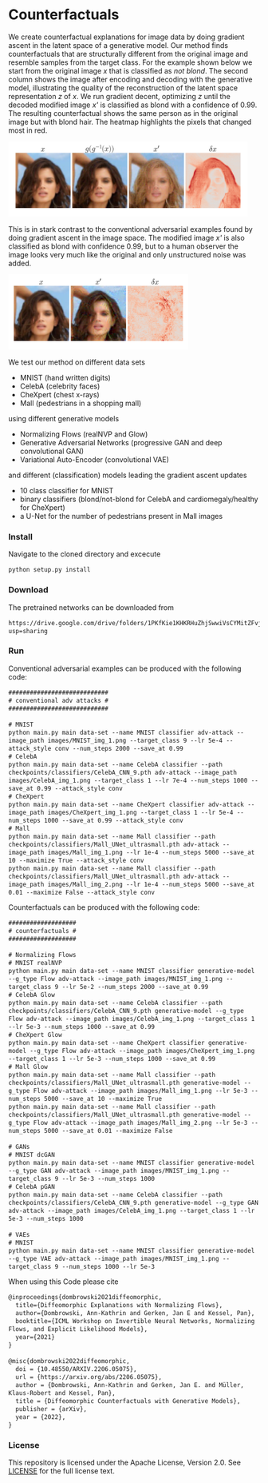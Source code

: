 # Counterfactuals

We create counterfactual explanations for image data by doing gradient ascent in the latent space of a generative model.
Our method finds counterfactuals that are structurally different from the original image and resemble samples from the target class.
For the example shown below we start from the original image *x* that is classified as *not blond*. The second column shows the image after encoding and decoding with the generative model, illustrating the quality of the reconstruction of the latent space representation *z* of *x*. We run gradient decent, optimizing *z* until the decoded modified image *x'* is classified as blond with a confidence of 0.99.
The resulting counterfactual shows the same person as in the original image but with blond hair. The heatmap highlights the pixels that changed most in red.

<img src="results/overview_CelebA_img_1_z_Glow_save_at_0.99.png" height="150">

This is in stark contrast to the conventional adversarial examples found by doing gradient ascent in the image space. The modified image *x'* is also classified as blond with confidence 0.99, but to a human observer the image looks very much like the original and only unstructured noise was added.

<img src="results/overview_CelebA_img_1_conv_save_at_0.99.png" height="150">

We test our method on different data sets
- MNIST (hand written digits)
- CelebA (celebrity faces)
- CheXpert (chest x-rays)
- Mall (pedestrians in a shopping mall)

using different generative models
- Normalizing Flows (realNVP and Glow)
- Generative Adversarial Networks (progressive GAN and deep convolutional GAN)
- Variational Auto-Encoder (convolutional VAE)

and different (classification) models leading the gradient ascent updates
- 10 class classifier for MNIST
- binary classifiers (blond/not-blond for CelebA and cardiomegaly/healthy for CheXpert)
- a U-Net for the number of pedestrians present in Mall images

### Install
Navigate to the cloned directory and excecute
```
python setup.py install
```

### Download
The pretrained networks can be downloaded from
```
https://drive.google.com/drive/folders/1PKfKie1KHKRHuZhjSwwiVsCYMitZFvjV?usp=sharing
```

### Run
Conventional adversarial examples can be produced with the following code:
```
############################
# conventional adv attacks #
############################

# MNIST
python main.py main data-set --name MNIST classifier adv-attack --image_path images/MNIST_img_1.png --target_class 9 --lr 5e-4 --attack_style conv --num_steps 2000 --save_at 0.99
# CelebA
python main.py main data-set --name CelebA classifier --path checkpoints/classifiers/CelebA_CNN_9.pth adv-attack --image_path images/CelebA_img_1.png --target_class 1 --lr 7e-4 --num_steps 1000 --save_at 0.99 --attack_style conv
# CheXpert
python main.py main data-set --name CheXpert classifier adv-attack --image_path images/CheXpert_img_1.png --target_class 1 --lr 5e-4 --num_steps 1000 --save_at 0.99 --attack_style conv
# Mall
python main.py main data-set --name Mall classifier --path checkpoints/classifiers/Mall_UNet_ultrasmall.pth adv-attack --image_path images/Mall_img_1.png --lr 1e-4 --num_steps 5000 --save_at 10 --maximize True --attack_style conv
python main.py main data-set --name Mall classifier --path checkpoints/classifiers/Mall_UNet_ultrasmall.pth adv-attack --image_path images/Mall_img_2.png --lr 1e-4 --num_steps 5000 --save_at 0.01 --maximize False --attack_style conv

```
Counterfactuals can be produced with the following code:
```
###################
# counterfactuals #
###################

# Normalizing Flows
# MNIST realNVP
python main.py main data-set --name MNIST classifier generative-model --g_type Flow adv-attack --image_path images/MNIST_img_1.png --target_class 9 --lr 5e-2 --num_steps 2000 --save_at 0.99
# CelebA Glow
python main.py main data-set --name CelebA classifier --path checkpoints/classifiers/CelebA_CNN_9.pth generative-model --g_type Flow adv-attack --image_path images/CelebA_img_1.png --target_class 1 --lr 5e-3 --num_steps 1000 --save_at 0.99
# CheXpert Glow
python main.py main data-set --name CheXpert classifier generative-model --g_type Flow adv-attack --image_path images/CheXpert_img_1.png --target_class 1 --lr 5e-3 --num_steps 1000 --save_at 0.99
# Mall Glow
python main.py main data-set --name Mall classifier --path checkpoints/classifiers/Mall_UNet_ultrasmall.pth generative-model --g_type Flow adv-attack --image_path images/Mall_img_1.png --lr 5e-3 --num_steps 5000 --save_at 10 --maximize True
python main.py main data-set --name Mall classifier --path checkpoints/classifiers/Mall_UNet_ultrasmall.pth generative-model --g_type Flow adv-attack --image_path images/Mall_img_2.png --lr 5e-3 --num_steps 5000 --save_at 0.01 --maximize False

# GANs
# MNIST dcGAN
python main.py main data-set --name MNIST classifier generative-model --g_type GAN adv-attack --image_path images/MNIST_img_1.png --target_class 9 --lr 5e-3 --num_steps 1000
# CelebA pGAN
python main.py main data-set --name CelebA classifier --path checkpoints/classifiers/CelebA_CNN_9.pth generative-model --g_type GAN adv-attack --image_path images/CelebA_img_1.png --target_class 1 --lr 5e-3 --num_steps 1000

# VAEs
# MNIST
python main.py main data-set --name MNIST classifier generative-model --g_type VAE adv-attack --image_path images/MNIST_img_1.png --target_class 9 --num_steps 1000 --lr 5e-3

```

When using this Code please cite

```
@inproceedings{dombrowski2021diffeomorphic,
  title={Diffeomorphic Explanations with Normalizing Flows},
  author={Dombrowski, Ann-Kathrin and Gerken, Jan E and Kessel, Pan},
  booktitle={ICML Workshop on Invertible Neural Networks, Normalizing Flows, and Explicit Likelihood Models},
  year={2021}
}

@misc{dombrowski2022diffeomorphic,
  doi = {10.48550/ARXIV.2206.05075},
  url = {https://arxiv.org/abs/2206.05075},
  author = {Dombrowski, Ann-Kathrin and Gerken, Jan E. and Müller, Klaus-Robert and Kessel, Pan},
  title = {Diffeomorphic Counterfactuals with Generative Models},
  publisher = {arXiv},
  year = {2022},
}

```


### License

This repository is licensed under the Apache License, Version 2.0. See [LICENSE](LICENSE) for the full license text.

